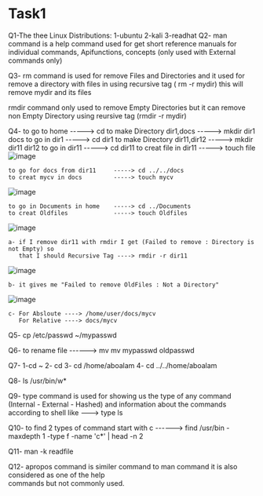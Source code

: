 # Task1

Q1-The thee Linux Distributions: 1-ubuntu
				 2-kali
				 3-readhat
Q2- man command is a help command used for get short reference manuals for individual commands, Apifunctions, concepts (only used with External commands only)

Q3- rm command is used for remove Files and Directories and it used for remove a directory with files in using recursive tag ( rm -r mydir)  this will remove mydir and its files

   rmdir command only used to remove Empty Directories but it can remove non Empty Directory using reursive tag (rmdir -r mydir)

Q4-     to go to home                 -----> cd
	to make Directory dir1,docs   -----> mkdir dir1 docs
	to go in dir1                 -----> cd dir1
	to make Directory dir11,dir12 -----> mkdir dir11 dir12
	to go in dir11                -----> cd dir11
	to creat file in dir11        -----> touch file
![image](https://github.com/Aboalam15/Embedded-Linux/assets/159071759/f1b183d4-3ab6-4762-8866-db0dc710cc3d)

	to go for docs from dir11     -----> cd ../../docs
	to creat mycv in docs         -----> touch mycv
 ![image](https://github.com/Aboalam15/Embedded-Linux/assets/159071759/5120e22d-6c92-48b7-8f66-a0cc96af8a84)

	to go in Documents in home    -----> cd ../Documents
	to creat Oldfiles             -----> touch Oldfiles
 ![image](https://github.com/Aboalam15/Embedded-Linux/assets/159071759/a2e82d85-309e-4c12-b83f-3d9f64052564)

	a- if I remove dir11 with rmdir I get (Failed to remove : Directory is not Empty) so
	   that I should Recursive Tag ----> rmdir -r dir11
    
![image](https://github.com/Aboalam15/Embedded-Linux/assets/159071759/f9809762-9e07-4842-a019-f2256b1f9b4c)



	b- it gives me "Failed to remove OldFiles : Not a Directory"
 ![image](https://github.com/Aboalam15/Embedded-Linux/assets/159071759/7ba930e4-a895-4571-bfe6-d9b05cc90f3d)

	c- For Absloute ----> /home/user/docs/mycv
	   For Relative ----> docs/mycv

Q5- cp /etc/passwd ~/mypasswd

Q6- to rename file ------> mv mv mypasswd oldpasswd

Q7-  1-cd ~
     2- cd
     3- cd /home/aboalam
     4- cd ../../home/aboalam
     
Q8-  ls /usr/bin/w*

Q9- type command is used for showing us the type of any command (Internal - External - Hashed) and information about the commands according to shell like ---> type ls

Q10- to find 2 types of command start with c
       ------> find /usr/bin -maxdepth 1 -type f -name 'c*' | head -n 2 
       
Q11- man -k readfile

Q12- apropos command is similer command to man command it is also considered as one of the help  
     commands but not commonly used.
